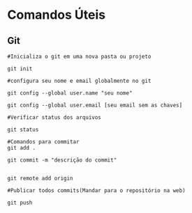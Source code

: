 # Comandos Úteis

## Git

```
#Inicializa o git em uma nova pasta ou projeto

git init
```

```
#configura seu nome e email globalmente no git

git config --global user.name "seu nome"

git config --global user.email [seu email sem as chaves]
```

```
#Verificar status dos arquivos

git status
```

```
#Comandos para commitar
git add .

git commit -m "descrição do commit"
```

```

git remote add origin 
```

```
#Publicar todos commits(Mandar para o repositório na web)

git push
```